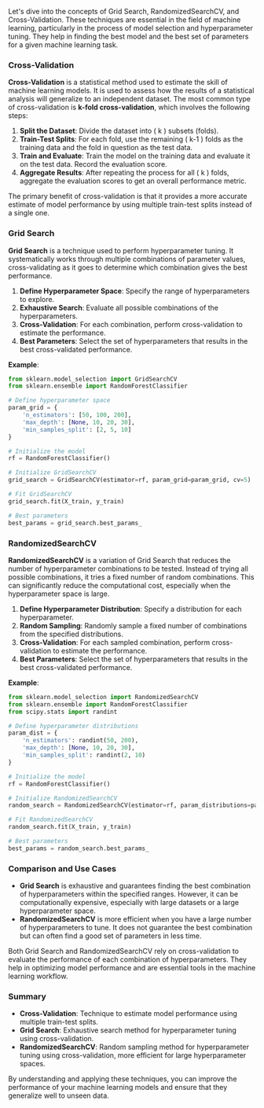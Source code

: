 Let's dive into the concepts of Grid Search, RandomizedSearchCV, and Cross-Validation. These techniques are essential in the field of machine learning, particularly in the process of model selection and hyperparameter tuning. They help in finding the best model and the best set of parameters for a given machine learning task.

### Cross-Validation

**Cross-Validation** is a statistical method used to estimate the skill of machine learning models. It is used to assess how the results of a statistical analysis will generalize to an independent dataset. The most common type of cross-validation is **k-fold cross-validation**, which involves the following steps:

1. **Split the Dataset**: Divide the dataset into \( k \) subsets (folds).
2. **Train-Test Splits**: For each fold, use the remaining \( k-1 \) folds as the training data and the fold in question as the test data.
3. **Train and Evaluate**: Train the model on the training data and evaluate it on the test data. Record the evaluation score.
4. **Aggregate Results**: After repeating the process for all \( k \) folds, aggregate the evaluation scores to get an overall performance metric.

The primary benefit of cross-validation is that it provides a more accurate estimate of model performance by using multiple train-test splits instead of a single one.

### Grid Search

**Grid Search** is a technique used to perform hyperparameter tuning. It systematically works through multiple combinations of parameter values, cross-validating as it goes to determine which combination gives the best performance.

1. **Define Hyperparameter Space**: Specify the range of hyperparameters to explore.
2. **Exhaustive Search**: Evaluate all possible combinations of the hyperparameters.
3. **Cross-Validation**: For each combination, perform cross-validation to estimate the performance.
4. **Best Parameters**: Select the set of hyperparameters that results in the best cross-validated performance.

**Example**:
```python
from sklearn.model_selection import GridSearchCV
from sklearn.ensemble import RandomForestClassifier

# Define hyperparameter space
param_grid = {
    'n_estimators': [50, 100, 200],
    'max_depth': [None, 10, 20, 30],
    'min_samples_split': [2, 5, 10]
}

# Initialize the model
rf = RandomForestClassifier()

# Initialize GridSearchCV
grid_search = GridSearchCV(estimator=rf, param_grid=param_grid, cv=5)

# Fit GridSearchCV
grid_search.fit(X_train, y_train)

# Best parameters
best_params = grid_search.best_params_
```

### RandomizedSearchCV

**RandomizedSearchCV** is a variation of Grid Search that reduces the number of hyperparameter combinations to be tested. Instead of trying all possible combinations, it tries a fixed number of random combinations. This can significantly reduce the computational cost, especially when the hyperparameter space is large.

1. **Define Hyperparameter Distribution**: Specify a distribution for each hyperparameter.
2. **Random Sampling**: Randomly sample a fixed number of combinations from the specified distributions.
3. **Cross-Validation**: For each sampled combination, perform cross-validation to estimate the performance.
4. **Best Parameters**: Select the set of hyperparameters that results in the best cross-validated performance.

**Example**:
```python
from sklearn.model_selection import RandomizedSearchCV
from sklearn.ensemble import RandomForestClassifier
from scipy.stats import randint

# Define hyperparameter distributions
param_dist = {
    'n_estimators': randint(50, 200),
    'max_depth': [None, 10, 20, 30],
    'min_samples_split': randint(2, 10)
}

# Initialize the model
rf = RandomForestClassifier()

# Initialize RandomizedSearchCV
random_search = RandomizedSearchCV(estimator=rf, param_distributions=param_dist, n_iter=100, cv=5)

# Fit RandomizedSearchCV
random_search.fit(X_train, y_train)

# Best parameters
best_params = random_search.best_params_
```

### Comparison and Use Cases

- **Grid Search** is exhaustive and guarantees finding the best combination of hyperparameters within the specified ranges. However, it can be computationally expensive, especially with large datasets or a large hyperparameter space.
- **RandomizedSearchCV** is more efficient when you have a large number of hyperparameters to tune. It does not guarantee the best combination but can often find a good set of parameters in less time.

Both Grid Search and RandomizedSearchCV rely on cross-validation to evaluate the performance of each combination of hyperparameters. They help in optimizing model performance and are essential tools in the machine learning workflow.

### Summary

- **Cross-Validation**: Technique to estimate model performance using multiple train-test splits.
- **Grid Search**: Exhaustive search method for hyperparameter tuning using cross-validation.
- **RandomizedSearchCV**: Random sampling method for hyperparameter tuning using cross-validation, more efficient for large hyperparameter spaces.

By understanding and applying these techniques, you can improve the performance of your machine learning models and ensure that they generalize well to unseen data.
